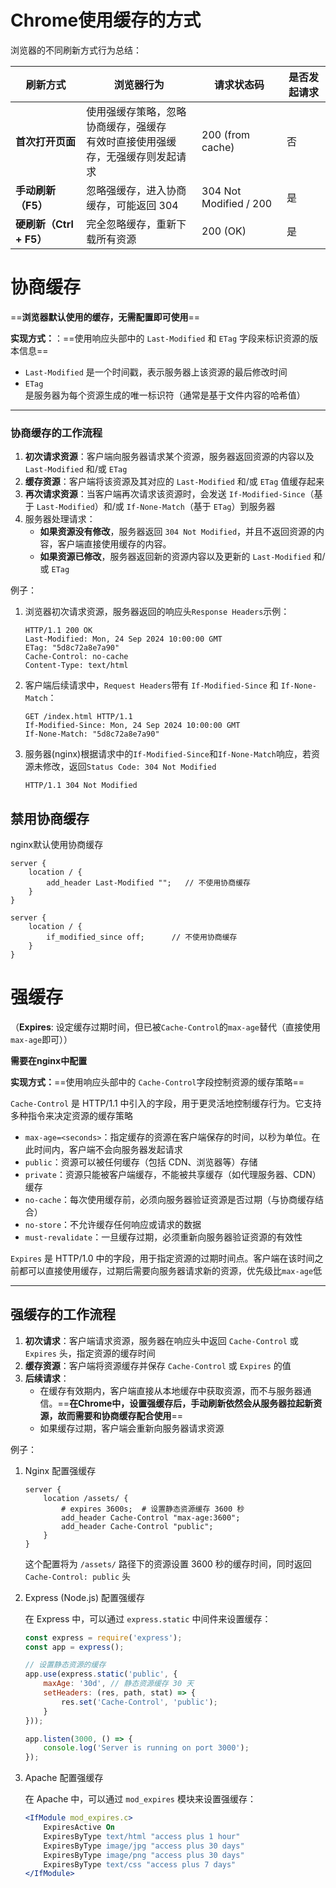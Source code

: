 # Chrome使用缓存的方式

浏览器的不同刷新方式行为总结：

| 刷新方式                | 浏览器行为                                                   | 请求状态码             | 是否发起请求 |
| ----------------------- | ------------------------------------------------------------ | ---------------------- | ------------ |
| **首次打开页面**        | 使用强缓存策略，忽略协商缓存，强缓存<br />有效时直接使用强缓存，无强缓存则发起请求 | 200 (from cache)       | 否           |
| **手动刷新（F5）**      | 忽略强缓存，进入协商缓存，可能返回 304                       | 304 Not Modified / 200 | 是           |
| **硬刷新（Ctrl + F5）** | 完全忽略缓存，重新下载所有资源                               | 200 (OK)               | 是           |



# 协商缓存

==**浏览器默认使用的缓存，无需配置即可使用**==

**实现方式：**：==使用响应头部中的 `Last-Modified` 和 `ETag` 字段来标识资源的版本信息==

- `Last-Modified` 是一个时间戳，表示服务器上该资源的最后修改时间
- `ETag` 是服务器为每个资源生成的唯一标识符（通常是基于文件内容的哈希值）

---

### 协商缓存的工作流程

1. **初次请求资源**：客户端向服务器请求某个资源，服务器返回资源的内容以及 `Last-Modified` 和/或 `ETag` 
2. **缓存资源**：客户端将该资源及其对应的 `Last-Modified` 和/或 `ETag` 值缓存起来
3. **再次请求资源**：当客户端再次请求该资源时，会发送 `If-Modified-Since`（基于 `Last-Modified`）和/或 `If-None-Match`（基于 `ETag`）到服务器
4. 服务器处理请求：
   - **如果资源没有修改**，服务器返回 `304 Not Modified`，并且不返回资源的内容，客户端直接使用缓存的内容。
   - **如果资源已修改**，服务器返回新的资源内容以及更新的 `Last-Modified` 和/或 `ETag`

例子：

1. 浏览器初次请求资源，服务器返回的响应头`Response Headers`示例：

   ```http
   HTTP/1.1 200 OK
   Last-Modified: Mon, 24 Sep 2024 10:00:00 GMT
   ETag: "5d8c72a8e7a90"
   Cache-Control: no-cache
   Content-Type: text/html
   ```

2. 客户端后续请求中，`Request Headers`带有 `If-Modified-Since` 和 `If-None-Match`：

   ```http
   GET /index.html HTTP/1.1
   If-Modified-Since: Mon, 24 Sep 2024 10:00:00 GMT
   If-None-Match: "5d8c72a8e7a90"
   ```

3. 服务器(nginx)根据请求中的`If-Modified-Since`和`If-None-Match`响应，若资源未修改，返回`Status Code: 304 Not Modified`

   ```http
   HTTP/1.1 304 Not Modified
   ```



## 禁用协商缓存

nginx默认使用协商缓存

```nginx
server {
    location / {
        add_header Last-Modified "";   // 不使用协商缓存
    }
}
```

```nginx
server {
    location / {
        if_modified_since off;      // 不使用协商缓存
    }
}
```





# 强缓存

（**Expires**: 设定缓存过期时间，但已被`Cache-Control`的`max-age`替代（直接使用`max-age`即可））

**需要在nginx中配置**

**实现方式：**==使用响应头部中的 `Cache-Control`字段控制资源的缓存策略==

`Cache-Control` 是 HTTP/1.1 中引入的字段，用于更灵活地控制缓存行为。它支持多种指令来决定资源的缓存策略

- `max-age=<seconds>`：指定缓存的资源在客户端保存的时间，以秒为单位。在此时间内，客户端不会向服务器发起请求
- `public`：资源可以被任何缓存（包括 CDN、浏览器等）存储
- `private`：资源只能被客户端缓存，不能被共享缓存（如代理服务器、CDN）缓存
- `no-cache`：每次使用缓存前，必须向服务器验证资源是否过期（与协商缓存结合）
- `no-store`：不允许缓存任何响应或请求的数据
- `must-revalidate`：一旦缓存过期，必须重新向服务器验证资源的有效性

`Expires` 是 HTTP/1.0 中的字段，用于指定资源的过期时间点。客户端在该时间之前都可以直接使用缓存，过期后需要向服务器请求新的资源，优先级比`max-age`低

---

## 强缓存的工作流程

1. **初次请求**：客户端请求资源，服务器在响应头中返回 `Cache-Control` 或 `Expires` 头，指定资源的缓存时间
2. **缓存资源**：客户端将资源缓存并保存 `Cache-Control` 或 `Expires` 的值
3. **后续请求**：
   - 在缓存有效期内，客户端直接从本地缓存中获取资源，而不与服务器通信。==**在Chrome中，设置强缓存后，手动刷新依然会从服务器拉起新资源，故而需要和协商缓存配合使用**==
   - 如果缓存过期，客户端会重新向服务器请求资源

例子：

1. Nginx 配置强缓存

   ```nginx
   server {
       location /assets/ {
           # expires 3600s;  # 设置静态资源缓存 3600 秒
           add_header Cache-Control "max-age:3600";
           add_header Cache-Control "public";
       }
   }
   ```

   这个配置将为 `/assets/` 路径下的资源设置 3600 秒的缓存时间，同时返回 `Cache-Control: public` 头

2. Express (Node.js) 配置强缓存

   在 Express 中，可以通过 `express.static` 中间件来设置缓存：

   ```javascript
   const express = require('express');
   const app = express();
   
   // 设置静态资源的缓存
   app.use(express.static('public', {
       maxAge: '30d', // 静态资源缓存 30 天
       setHeaders: (res, path, stat) => {
           res.set('Cache-Control', 'public');
       }
   }));
   
   app.listen(3000, () => {
       console.log('Server is running on port 3000');
   });
   ```

3. Apache 配置强缓存

   在 Apache 中，可以通过 `mod_expires` 模块来设置强缓存：

   ```apache
   <IfModule mod_expires.c>
       ExpiresActive On
       ExpiresByType text/html "access plus 1 hour"
       ExpiresByType image/jpg "access plus 30 days"
       ExpiresByType image/png "access plus 30 days"
       ExpiresByType text/css "access plus 7 days"
   </IfModule>
   ```
